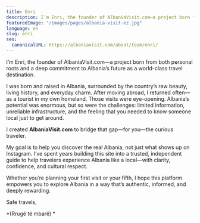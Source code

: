 ```yaml
---
title: Enri
description: I’m Enri, the founder of AlbaniaVisit.com—a project born from both personal roots and a deep commitment to Albania’s future as a world-class travel...
featuredImage: "/images/pages/albania-visit-ez.jpg"
language: en
slug: enri
seo:
  canonicalURL: https://albaniavisit.com/about/team/enri/
---
```


I’m Enri, the founder of AlbaniaVisit.com—a project born from both personal roots and a deep commitment to Albania’s future as a world-class travel destination.

I was born and raised in Albania, surrounded by the country’s raw beauty, living history, and everyday charm. After moving abroad, I returned often—as a tourist in my own homeland. Those visits were eye-opening. Albania’s potential was enormous, but so were the challenges: limited information, unreliable infrastructure, and the feeling that you needed to know someone local just to get around.

I created **AlbaniaVisit.com** to bridge that gap—for you—the curious traveler.

My goal is to help you discover the real Albania, not just what shows up on Instagram. I’ve spent years building this site into a trusted, independent guide to help travelers experience Albania like a local—with clarity, confidence, and cultural respect.

Whether you’re planning your first visit or your fifth, I hope this platform empowers you to explore Albania in a way that’s authentic, informed, and deeply rewarding.

Safe travels,

*(Rrugë të mbarë)
*